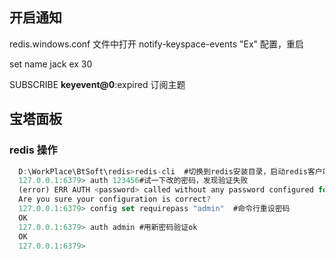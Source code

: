 ## 开启通知

redis.windows.conf 文件中打开 notify-keyspace-events "Ex" 配置，重启

set name jack ex 30

SUBSCRIBE **keyevent@0**:expired 订阅主题

## 宝塔面板

### redis 操作
```js
  D:\WorkPlace\BtSoft\redis>redis-cli  #切换到redis安装目录，启动redis客户端命令行
  127.0.0.1:6379> auth 123456#试一下改的密码，发现验证失败
  (error) ERR AUTH <password> called without any password configured for the default user.
  Are you sure your configuration is correct?
  127.0.0.1:6379> config set requirepass "admin"  #命令行重设密码
  OK
  127.0.0.1:6379> auth admin #用新密码验证ok
  OK
  127.0.0.1:6379>
```
